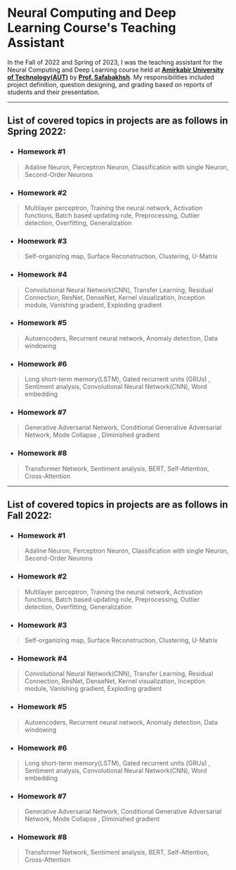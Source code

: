 # Neural Computing and Deep Learning Course's Teaching Assistant
In the Fall of 2022 and Spring of 2023, I was the teaching assistant for the Neural Computing and Deep Learning course held at **[Amirkabir University of Technology(AUT)](https://aut.ac.ir/en)** by **[Prof. Safabakhsh](https://scholar.google.com/citations?user=zFsdqo8AAAAJ&hl=en)**. My responsibilities included project definition, question designing, and grading based on reports of students and their presentation.

--- 


## List of covered topics in projects are as follows in Spring 2022:
- ### Homework #1
> Adaline Neuron, Perceptron Neuron, Classification with single Neuron, Second-Order Neurons
- ### Homework #2
> Multilayer perceptron, Training the neural network, Activation functions, Batch based updating rule, Preprocessing, Outlier detection, Overfitting, Generalization
- ### Homework #3
> Self-organizing map, Surface Reconstruction, Clustering, U-Matrix
- ### Homework #4
> Convolutional Neural Network(CNN), Transfer Learning, Residual Connection, ResNet, DenseNet, Kernel visualization, Inception module, Vanishing gradient, Exploding gradient
- ### Homework #5
> Autoencoders, Recurrent neural network, Anomaly detection, Data windowing
- ### Homework #6
> Long short-term memory(LSTM), Gated recurrent units (GRUs) , Sentiment analysis, Convolutional Neural Network(CNN), Word embedding
- ### Homework #7
> Generative Adversarial Network, Conditional Generative Adversarial Network, Mode Collapse , Diminished gradient
- ### Homework #8
> Transformer Network, Sentiment analysis, BERT, Self-Attention, Cross-Attention


--- 


## List of covered topics in projects are as follows in Fall 2022:
- ### Homework #1
> Adaline Neuron, Perceptron Neuron, Classification with single Neuron, Second-Order Neurons
- ### Homework #2
> Multilayer perceptron, Training the neural network, Activation functions, Batch based updating rule, Preprocessing, Outlier detection, Overfitting, Generalization
- ### Homework #3
> Self-organizing map, Surface Reconstruction, Clustering, U-Matrix
- ### Homework #4
> Convolutional Neural Network(CNN), Transfer Learning, Residual Connection, ResNet, DenseNet, Kernel visualization, Inception module, Vanishing gradient, Exploding gradient
- ### Homework #5
> Autoencoders, Recurrent neural network, Anomaly detection, Data windowing
- ### Homework #6
> Long short-term memory(LSTM), Gated recurrent units (GRUs) , Sentiment analysis, Convolutional Neural Network(CNN), Word embedding
- ### Homework #7
> Generative Adversarial Network, Conditional Generative Adversarial Network, Mode Collapse , Diminished gradient
- ### Homework #8
> Transformer Network, Sentiment analysis, BERT, Self-Attention, Cross-Attention


